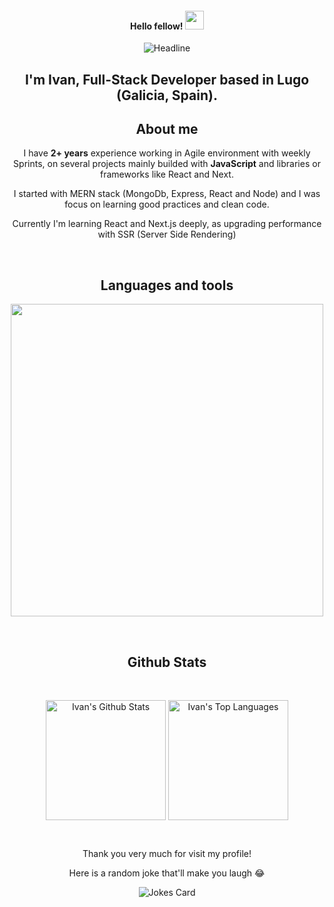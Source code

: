 <!--Header-->
<h4 align="center">Hello fellow! <img src="https://raw.githubusercontent.com/MartinHeinz/MartinHeinz/master/wave.gif" width="30"/></h4>

<div align=center>
  <img src="https://readme-typing-svg.herokuapp.com?color=%236FDA44&size=32&center=true&vCenter=true&width=600&height=50&lines=I'm+Ivan+Lopez+%F0%9F%91%8B;;Full-Stack+Developer;;Software+Engineer+Student;" alt="Headline" />
  <h2 align="center">
   I'm Ivan, Full-Stack Developer based in Lugo (Galicia, Spain). </h2>
</div>
<h2 align="center">About me</h2>

  <div align="center">
    <article>
      <p>I have <strong>2+ years</strong> experience working in Agile environment with weekly Sprints, on several projects mainly builded with <strong>JavaScript</strong> and libraries or frameworks like React and Next.</p>
      <p>I started with MERN stack (MongoDb, Express, React and Node) and I was focus on learning good practices and clean code. </p>
      <p>Currently I'm learning React and Next.js deeply, as upgrading performance with SSR (Server Side Rendering)</p>
    </article>
  </div>
<br>

<!--Languages and Tools Section-->       
<h2 align="center">Languages and tools</h2> 
<p align="center">
<img width="500px"  src="https://skillicons.dev/icons?i=html,css,js,python,react,nextjs,astro,ts,nodejs,express,postgres,mongo,git,github,docker,aws,postman,supabase,cloudflare,figma&perline=10"  />
</p>

<br>
<h2 align="center">Github Stats</h2>
<br>

<p align="center">
  <img align="center" alt="Ivan's Github Stats" src="https://github-readme-stats.vercel.app/api/?username=Ivanlopez-dev&show_icons=true&include_all_commits=true&count_private=true&theme=react&hide_border=true&bg_color=1F222E&title_color=F85D7F&icon_color=F8D866" height="192px"/>
  <img align="center" alt="Ivan's Top Languages" src="https://github-readme-stats.vercel.app/api/top-langs/?username=Ivanlopez-dev&langs_count=8&layout=compact&theme=react&hide_border=true&bg_color=1F222E&title_color=F85D7F&icon_color=F8D866" height="192px"/>
</p>

&emsp;
&emsp;
<br>

<div align="center">
  Thank you very much for visit my profile!
  <br>
  
  Here is a random joke that'll make you laugh 😂
  
  ![Jokes Card](https://readme-jokes.vercel.app/api?theme=dracula&hideBorder)
  
</div>

